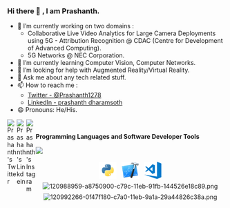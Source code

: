 ### Hi there 👋 , I am Prashanth.

- 🔭 I’m currently working on two domains : 
     - Collaborative Live Video Analytics for Large Camera Deployments using 5G - Attribution Recognition @ CDAC (Centre for Development of Advanced Computing).
     - 5G Networks @ NEC Corporation.
- 🌱 I’m currently learning Computer Vision, Computer Networks.
- 🤔 I’m looking for help with Augmented Reality/Virtual Reality.
- 💬 Ask me about any tech related stuff.
- 📫 How to reach me : 
     - [Twitter - @Prashanth1278](https://twitter.com/Prashanth1278)
     - [LinkedIn - prashanth dharamsoth](https://www.linkedin.com/in/prashanth-dharamsoth-ab01501aa/)
- 😄 Pronouns: He/His.


<a href="https://twitter.com/Prashanth1278">
  <img align="left" alt="Prashanth's Twitter" width="22px" src="https://cdn.jsdelivr.net/npm/simple-icons@v3/icons/twitter.svg" />
</a>
<a href="https://www.linkedin.com/in/prashanth-dharamsoth-ab01501aa/">
  <img align="left" alt="Prashanth's Linkdein" width="22px" src="https://cdn.jsdelivr.net/npm/simple-icons@v3/icons/linkedin.svg" />
</a>
<a href="https://www.instagram.com/dharamsothprashanth/">
  <img align="left" alt="Prashanth's Instagram" width="22px" src="https://cdn.jsdelivr.net/npm/simple-icons@v3/icons/instagram.svg" />
</a>
<br/>

**Programming Languages and Software Developer Tools**  


<a href="https://github.com/prashanth233">
  <img align="center" src="https://github-readme-stats.vercel.app/api/top-langs/?username=prashanth233&theme=black&hide_langs_below=1" />
</a>


<p align="center">
<img src="https://raw.githubusercontent.com/github/explore/80688e429a7d4ef2fca1e82350fe8e3517d3494d/topics/python/python.png" alt="Python" height="40" style="vertical-align:top; margin:4px">
<img src="https://raw.githubusercontent.com/github/explore/80688e429a7d4ef2fca1e82350fe8e3517d3494d/topics/xcode/xcode.png" alt="xcode" height="40" style="vertical-align:top; margin:4px">
<img src="https://raw.githubusercontent.com/github/explore/80688e429a7d4ef2fca1e82350fe8e3517d3494d/topics/visual-studio-code/visual-studio-code.png" alt="VS Code" height="40" style="vertical-align:top; margin:4px">
<img src="https://user-images.githubusercontent.com/56962753/120988959-a8750900-c79c-11eb-91fb-144526e18c89.png" alt="120988959-a8750900-c79c-11eb-91fb-144526e18c89.png" height="40" style="vertical-align:top; margin:4px">
<img src="https://user-images.githubusercontent.com/56962753/120992266-0f47f180-c7a0-11eb-9a1a-29a44826c38a.png" alt="120992266-0f47f180-c7a0-11eb-9a1a-29a44826c38a.png" height="40" style="vertical-align:top; margin:4px">
</p>
